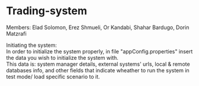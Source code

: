 # Trading-system

Members:
Elad Solomon,
Erez Shmueli,
Or Kandabi,
Shahar Bardugo,
Dorin Matzrafi



Initiating the system:  
In order to initialize the system properly, in file "appConfig.properties" insert the data you wish to initialize the system with.  
This data is: system manager details, external systems' urls, local & remote databases info, and other fields that indicate wheather to run the system in test mode/ load specific scenario to it.
